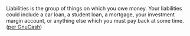 Liabilities is the group of things on which you owe money. Your liabilities could include a car loan, a student loan, a mortgage, your investment margin account, or anything else which you must pay back at some time. ([per GnuCash](https://www.gnucash.org/docs/v4/C/gnucash-guide/chapter_accts.html))
